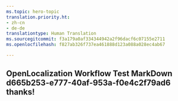 ```yaml
---
ms.topic: hero-topic
translation.priority.ht:
- zh-cn
- de-de
translationtype: Human Translation
ms.sourcegitcommit: f3a179a0af334344942a2f96dacf6c07155e2711
ms.openlocfilehash: f827ab326f737ea461888d123a088a028ec4ab67

---
```

## OpenLocalization Workflow Test MarkDown d665b253-e777-40af-953a-f0e4c2f79ad6 thanks!



<!--HONumber=Aug16_HO3-->


